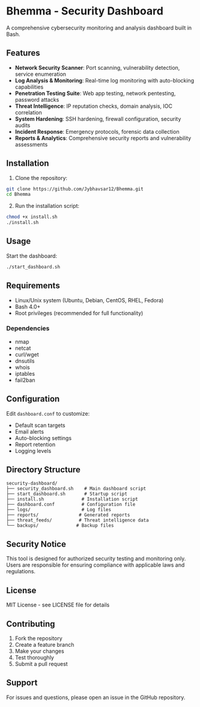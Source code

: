 # Bhemma - Security Dashboard

A comprehensive cybersecurity monitoring and analysis dashboard built in Bash.

## Features

- **Network Security Scanner**: Port scanning, vulnerability detection, service enumeration
- **Log Analysis & Monitoring**: Real-time log monitoring with auto-blocking capabilities
- **Penetration Testing Suite**: Web app testing, network pentesting, password attacks
- **Threat Intelligence**: IP reputation checks, domain analysis, IOC correlation
- **System Hardening**: SSH hardening, firewall configuration, security audits
- **Incident Response**: Emergency protocols, forensic data collection
- **Reports & Analytics**: Comprehensive security reports and vulnerability assessments

## Installation

1. Clone the repository:
```bash
git clone https://github.com/Jybhavsar12/Bhemma.git
cd Bhemma
```

2. Run the installation script:
```bash
chmod +x install.sh
./install.sh
```

## Usage

Start the dashboard:
```bash
./start_dashboard.sh
```

## Requirements

- Linux/Unix system (Ubuntu, Debian, CentOS, RHEL, Fedora)
- Bash 4.0+
- Root privileges (recommended for full functionality)

### Dependencies
- nmap
- netcat
- curl/wget
- dnsutils
- whois
- iptables
- fail2ban

## Configuration

Edit `dashboard.conf` to customize:
- Default scan targets
- Email alerts
- Auto-blocking settings
- Report retention
- Logging levels

## Directory Structure

```
security-dashboard/
├── security_dashboard.sh    # Main dashboard script
├── start_dashboard.sh       # Startup script
├── install.sh              # Installation script
├── dashboard.conf          # Configuration file
├── logs/                   # Log files
├── reports/               # Generated reports
├── threat_feeds/          # Threat intelligence data
└── backups/              # Backup files
```

## Security Notice

This tool is designed for authorized security testing and monitoring only. Users are responsible for ensuring compliance with applicable laws and regulations.

## License

MIT License - see LICENSE file for details

## Contributing

1. Fork the repository
2. Create a feature branch
3. Make your changes
4. Test thoroughly
5. Submit a pull request

## Support

For issues and questions, please open an issue in the GitHub repository.
